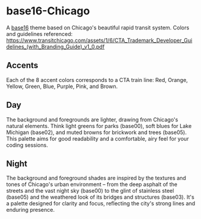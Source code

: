 # base16-Chicago
A [base16](https://github.com/chriskempson/base16) theme based on Chicago's beautiful rapid transit system.  Colors and guidelines referenced: https://www.transitchicago.com/assets/1/6/CTA_Trademark_Developer_Guidelines_(with_Branding_Guide)_v1_0.pdf

## Accents
Each of the 8 accent colors corresponds to a CTA train line: Red, Orange, Yellow, Green, Blue, Purple, Pink, and Brown.

## Day
The background and foregrounds are lighter, drawing from Chicago's natural elements. Think light greens for parks (base00), soft blues for Lake Michigan (base02), and muted browns for brickwork and trees (base05). This palette aims for good readability and a comfortable, airy feel for your coding sessions.

## Night
The background and foreground shades are inspired by the textures and tones of Chicago's urban environment – from the deep asphalt of the streets and the vast night sky (base00) to the glint of stainless steel (base05) and the weathered look of its bridges and structures (base03). It's a palette designed for clarity and focus, reflecting the city's strong lines and enduring presence.
